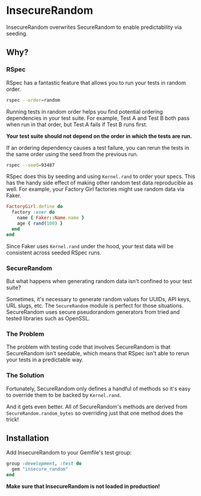 # InsecureRandom

InsecureRandom overwrites SecureRandom to enable predictability via seeding.

## Why?

### RSpec

RSpec has a fantastic feature that allows you to run your tests in random order.

```bash
rspec --order=random
```

Running tests in random order helps you find potential ordering dependencies in
your test suite. For example, Test A and Test B both pass when run in that
order, but Test A fails if Test B runs first.

**Your test suite should not depend on the order in which the tests are run.**

If an ordering dependency causes a test failure, you can rerun the tests in the
same order using the seed from the previous run.

```bash
rspec --seed=93487
```

RSpec does this by seeding and using `Kernel.rand` to order your specs. This has
the handy side effect of making other random test data reproducible as well. For
example, your Factory Girl factories might use random data via Faker.

```ruby
FactoryGirl.define do
  factory :user do
    name { Faker::Name.name }
    age { rand(100) }
  end
end
```

Since Faker uses `Kernel.rand` under the hood, your test data will be consistent
across seeded RSpec runs.

### SecureRandom

But what happens when generating random data isn't confined to your test suite?

Sometimes, it's necessary to generate random values for UUIDs, API keys, URL
slugs, etc. The `SecureRandom` module is perfect for those situations.
SecureRandom uses secure pseudorandom generators from tried and tested libraries
such as OpenSSL.

### The Problem

The problem with testing code that involves SecureRandom is that SecureRandom
isn't seedable, which means that RSpec isn't able to rerun your tests in a
predictable way.

### The Solution

Fortunately, SecureRandom only defines a handful of methods so it's easy to
override them to be backed by `Kernel.rand`.

And it gets even better. All of SecureRandom's methods are derived from
`SecureRandom.random_bytes` so overriding just that one method does the trick!

## Installation

Add InsecureRandom to your Gemfile's test group:

```ruby
group :development, :test do
  gem "insecure_random"
end
```

**Make sure that InsecureRandom is not loaded in production!**
